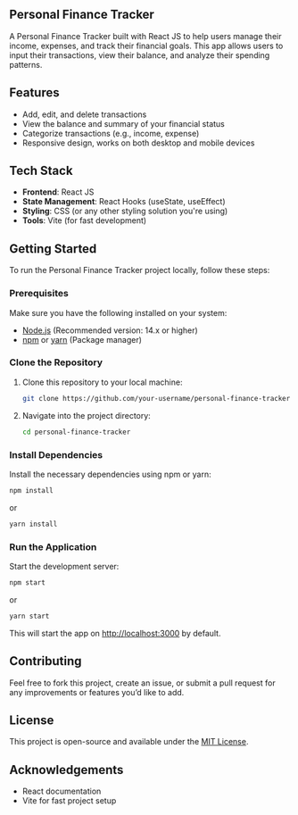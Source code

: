 ## Personal Finance Tracker

A Personal Finance Tracker built with React JS to help users manage their income, expenses, and track their financial goals. This app allows users to input their transactions, view their balance, and analyze their spending patterns.

## Features

- Add, edit, and delete transactions
- View the balance and summary of your financial status
- Categorize transactions (e.g., income, expense)
- Responsive design, works on both desktop and mobile devices

## Tech Stack

- **Frontend**: React JS
- **State Management**: React Hooks (useState, useEffect)
- **Styling**: CSS (or any other styling solution you're using)
- **Tools**: Vite (for fast development)

## Getting Started

To run the Personal Finance Tracker project locally, follow these steps:

### Prerequisites

Make sure you have the following installed on your system:

- [Node.js](https://nodejs.org/) (Recommended version: 14.x or higher)
- [npm](https://www.npmjs.com/) or [yarn](https://yarnpkg.com/) (Package manager)

### Clone the Repository

1. Clone this repository to your local machine:
   ```bash
   git clone https://github.com/your-username/personal-finance-tracker.git
   ```
   
2. Navigate into the project directory:
   ```bash
   cd personal-finance-tracker
   ```

### Install Dependencies

Install the necessary dependencies using npm or yarn:

```bash
npm install
```
or
```bash
yarn install
```

### Run the Application

Start the development server:

```bash
npm start
```
or
```bash
yarn start
```

This will start the app on [http://localhost:3000](http://localhost:3000) by default.

## Contributing

Feel free to fork this project, create an issue, or submit a pull request for any improvements or features you’d like to add.

## License

This project is open-source and available under the [MIT License](LICENSE).

## Acknowledgements

- React documentation
- Vite for fast project setup
```

